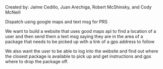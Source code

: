 Created by: Jaime Cedillo, Juan Arechiga, Robert McShinsky, and Cody McNeill

Dispatch using google maps and text msg for PRS

We want to build a website that uses good maps api to find a location of a user and then send them a text msg saying they are in the area of a package that needs to be picked up with a link of a gps address to follow

We also want the user to be able to log into the website and find out where the closest package is available to pick up and get instructions and gps where to drop the package off. 